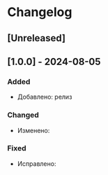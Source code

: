 # Changelog

## [Unreleased]

## [1.0.0] - 2024-08-05

### Added
- Добавлено: релиз

### Changed
- Изменено:

### Fixed
- Исправлено:




